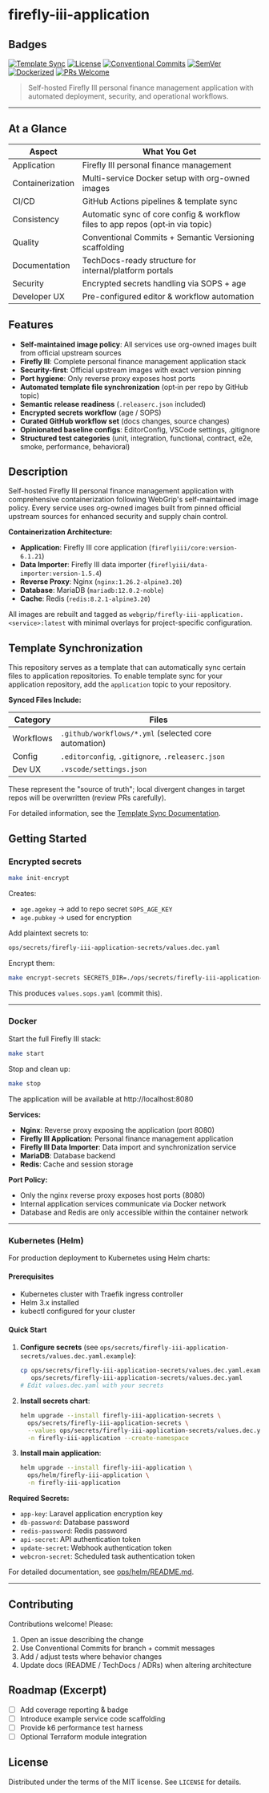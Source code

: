 # firefly-iii-application

## Badges

[![Template Sync](https://img.shields.io/github/actions/workflow/status/webgrip/application-template/sync-template-files.yml?label=template%20sync&style=flat-square)](https://github.com/webgrip/application-template/actions/workflows/sync-template-files.yml)
[![License](https://img.shields.io/github/license/webgrip/application-template?style=flat-square)](LICENSE)
[![Conventional Commits](https://img.shields.io/badge/Conventional%20Commits-1.0.0-orange.svg?style=flat-square)](https://www.conventionalcommits.org)
[![SemVer](https://img.shields.io/badge/semver-2.0.0-blue?style=flat-square)](https://semver.org)
[![Dockerized](https://img.shields.io/badge/containerized-docker-2496ED?logo=docker&logoColor=white&style=flat-square)](https://www.docker.com/)
[![PRs Welcome](https://img.shields.io/badge/PRs-welcome-brightgreen?style=flat-square)](https://github.com/webgrip/application-template/issues)

> Self-hosted Firefly III personal finance management application with automated deployment, security, and operational workflows.

---

## At a Glance

| Aspect | What You Get |
| ------ | ------------- |
| Application | Firefly III personal finance management |
| Containerization | Multi-service Docker setup with org-owned images |
| CI/CD  | GitHub Actions pipelines & template sync |
| Consistency | Automatic sync of core config & workflow files to app repos (opt‑in via topic) |
| Quality | Conventional Commits + Semantic Versioning scaffolding |
| Documentation | TechDocs-ready structure for internal/platform portals |
| Security | Encrypted secrets handling via SOPS + age |
| Developer UX | Pre-configured editor & workflow automation |

## Features

- **Self-maintained image policy**: All services use org-owned images built from official upstream sources
- **Firefly III**: Complete personal finance management application stack
- **Security-first**: Official upstream images with exact version pinning
- **Port hygiene**: Only reverse proxy exposes host ports
- **Automated template file synchronization** (opt‑in per repo by GitHub topic)
- **Semantic release readiness** (`.releaserc.json` included)
- **Encrypted secrets workflow** (age / SOPS)
- **Curated GitHub workflow set** (docs changes, source changes)
- **Opinionated baseline configs**: EditorConfig, VSCode settings, .gitignore
- **Structured test categories** (unit, integration, functional, contract, e2e, smoke, performance, behavioral)

## Description

Self-hosted Firefly III personal finance management application with comprehensive containerization following WebGrip's self-maintained image policy. Every service uses org-owned images built from pinned official upstream sources for enhanced security and supply chain control.

**Containerization Architecture:**
- **Application**: Firefly III core application (`fireflyiii/core:version-6.1.21`)
- **Data Importer**: Firefly III data importer (`fireflyiii/data-importer:version-1.5.4`)
- **Reverse Proxy**: Nginx (`nginx:1.26.2-alpine3.20`)
- **Database**: MariaDB (`mariadb:12.0.2-noble`)
- **Cache**: Redis (`redis:8.2.1-alpine3.20`)

All images are rebuilt and tagged as `webgrip/firefly-iii-application.<service>:latest` with minimal overlays for project-specific configuration.

## Template Synchronization

This repository serves as a template that can automatically sync certain files to application repositories. To enable template sync for your application repository, add the `application` topic to your repository.

**Synced Files Include:**

| Category | Files |
| -------- | ----- |
| Workflows | `.github/workflows/*.yml` (selected core automation) |
| Config | `.editorconfig`, `.gitignore`, `.releaserc.json` |
| Dev UX | `.vscode/settings.json` |

These represent the "source of truth"; local divergent changes in target repos will be overwritten (review PRs carefully).

For detailed information, see the [Template Sync Documentation](docs/techdocs/template-sync.md).


## Getting Started

### Encrypted secrets

```bash
make init-encrypt
```

Creates:

- `age.agekey` → add to repo secret `SOPS_AGE_KEY`
- `age.pubkey` → used for encryption

Add plaintext secrets to:

```bash
ops/secrets/firefly-iii-application-secrets/values.dec.yaml
```

Encrypt them:

```bash
make encrypt-secrets SECRETS_DIR=./ops/secrets/firefly-iii-application-secrets
```

This produces `values.sops.yaml` (commit this).

---

### Docker

Start the full Firefly III stack:

```bash
make start
```

Stop and clean up:

```bash
make stop
```

The application will be available at http://localhost:8080

**Services:**
- **Nginx**: Reverse proxy exposing the application (port 8080)
- **Firefly III Application**: Personal finance management application
- **Firefly III Data Importer**: Data import and synchronization service
- **MariaDB**: Database backend
- **Redis**: Cache and session storage

**Port Policy:**
- Only the nginx reverse proxy exposes host ports (8080)
- Internal application services communicate via Docker network
- Database and Redis are only accessible within the container network

---

### Kubernetes (Helm)

For production deployment to Kubernetes using Helm charts:

#### Prerequisites
- Kubernetes cluster with Traefik ingress controller
- Helm 3.x installed
- kubectl configured for your cluster

#### Quick Start

1. **Configure secrets** (see `ops/secrets/firefly-iii-application-secrets/values.dec.yaml.example`):
   ```bash
   cp ops/secrets/firefly-iii-application-secrets/values.dec.yaml.example \
      ops/secrets/firefly-iii-application-secrets/values.dec.yaml
   # Edit values.dec.yaml with your secrets
   ```

2. **Install secrets chart**:
   ```bash
   helm upgrade --install firefly-iii-application-secrets \
     ops/secrets/firefly-iii-application-secrets \
     --values ops/secrets/firefly-iii-application-secrets/values.dec.yaml \
     -n firefly-iii-application --create-namespace
   ```

3. **Install main application**:
   ```bash
   helm upgrade --install firefly-iii-application \
     ops/helm/firefly-iii-application \
     -n firefly-iii-application
   ```

**Required Secrets:**
- `app-key`: Laravel application encryption key
- `db-password`: Database password  
- `redis-password`: Redis password
- `api-secret`: API authentication token
- `update-secret`: Webhook authentication token
- `webcron-secret`: Scheduled task authentication token

For detailed documentation, see [ops/helm/README.md](ops/helm/README.md).

---

## Contributing

Contributions welcome! Please:

1. Open an issue describing the change
2. Use Conventional Commits for branch + commit messages
3. Add / adjust tests where behavior changes
4. Update docs (README / TechDocs / ADRs) when altering architecture

## Roadmap (Excerpt)

- [ ] Add coverage reporting & badge
- [ ] Introduce example service code scaffolding
- [ ] Provide k6 performance test harness
- [ ] Optional Terraform module integration

## License

Distributed under the terms of the MIT license. See `LICENSE` for details.
